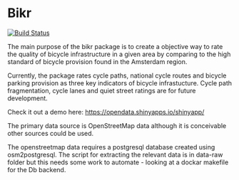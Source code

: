# Bikr

[![Build Status](https://travis-ci.org/fozy81/mypackage.png?branch=master)](https://travis-ci.org/fozy81/mypackage)

The main purpose of the bikr package is to create a objective way to rate the quality of bicycle infrastructure in a given area by comparing to the high standard of bicycle provision found in the Amsterdam region.

Currently, the package rates cycle paths, national cycle routes and bicycle parking provision as three key indicators of bicycle infrastucture. Cycle path fragmentation, cycle lanes and quiet street ratings are for future development.

Check it out a demo here: https://opendata.shinyapps.io/shinyapp/

The primary data source is OpenStreetMap data although it is conceivable other sources could be used.

The openstreetmap data requires a postgresql database created using osm2postgresql. The script for extracting the relevant data is in data-raw folder but this needs some work to automate - looking at a dockar makefile for the Db backend.

